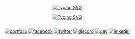 
<!--HEADINGS-->

<div align="center">

<a href="https://git.io/typing-svg"><img src="https://readme-typing-svg.demolab.com?font=JetBrains+Mono&weight=300&size=25&duration=3500&pause=1000&color=FEFAE0&center=true&vCenter=true&repeat=false&width=435&lines=Aidre+%22Svene%22+Cabrera" alt="Typing SVG" /></a>

<a href="https://git.io/typing-svg"><img src="https://readme-typing-svg.demolab.com?font=Open+Sans&weight=300&duration=3000&pause=2000&color=FEFAE0&center=true&vCenter=true&width=435&lines=Hello%2C+World.;Step+into+my+mind+and+explore+my+creations." alt="Typing SVG" /></a>

</div> 

<!--SOCIALS-->
<div style="text-align:center;display:flex;justify-content:center">

[![portfolio](https://custom-icon-badges.demolab.com/badge/-portfolio-FEFAE0?style=for-the-badge&logoColor=black&logo=issue-opened)](https://aidrecabrera.github.io/)
[![facebook](https://img.shields.io/badge/facebook-FEFAE0?style=for-the-badge&logo=facebook&logoColor=black)](https://twitter.com/aidrecabrera/)
[![twitter](https://img.shields.io/badge/twitter-FEFAE0?style=for-the-badge&logo=twitter&logoColor=black)](https://twitter.com/aidrecabrera/)
[![discord](https://img.shields.io/badge/discord-FEFAE0?style=for-the-badge&logo=discord&logoColor=black)](https://twitter.com/aidrecabrera/)
[![dev](https://img.shields.io/badge/dev.to-FEFAE0?style=for-the-badge&logo=dev.to&logoColor=black)](https://twitter.com/aidrecabrera/)
[![linkedin](https://img.shields.io/badge/linkedin-FEFAE0?style=for-the-badge&logo=linkedin&logoColor=black)](https://www.linkedin.com/aidrecabrera/)

</div>

</div>